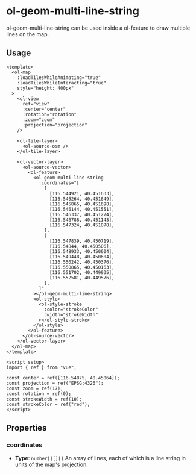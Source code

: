 # ol-geom-multi-line-string

ol-geom-multi-line-string can be used inside a ol-feature to draw multiple lines on the map.

<script setup>
import MultiLineString from "@demos/MultiLineString.vue"
</script>
<ClientOnly>
<MultiLineString />
</ClientOnly>

## Usage

```vue
<template>
  <ol-map
    :loadTilesWhileAnimating="true"
    :loadTilesWhileInteracting="true"
    style="height: 400px"
  >
    <ol-view
      ref="view"
      :center="center"
      :rotation="rotation"
      :zoom="zoom"
      :projection="projection"
    />

    <ol-tile-layer>
      <ol-source-osm />
    </ol-tile-layer>

    <ol-vector-layer>
      <ol-source-vector>
        <ol-feature>
          <ol-geom-multi-line-string
            :coordinates="[
              [
                [116.544921, 40.451633],
                [116.545264, 40.451649],
                [116.545865, 40.451698],
                [116.546144, 40.451551],
                [116.546337, 40.451274],
                [116.546788, 40.451143],
                [116.547324, 40.451078],
              ],
              [
                [116.547839, 40.450719],
                [116.54844, 40.450506],
                [116.548933, 40.450604],
                [116.549448, 40.450604],
                [116.550242, 40.450376],
                [116.550865, 40.450163],
                [116.551702, 40.449935],
                [116.552581, 40.449576],
              ],
            ]"
          ></ol-geom-multi-line-string>
          <ol-style>
            <ol-style-stroke
              :color="strokeColor"
              :width="strokeWidth"
            ></ol-style-stroke>
          </ol-style>
        </ol-feature>
      </ol-source-vector>
    </ol-vector-layer>
  </ol-map>
</template>

<script setup>
import { ref } from "vue";

const center = ref([116.54875, 40.45064]);
const projection = ref("EPSG:4326");
const zoom = ref(17);
const rotation = ref(0);
const strokeWidth = ref(10);
const strokeColor = ref("red");
</script>
```

## Properties

### coordinates

- **Type**: `number[][][]`
  An array of lines, each of which is a line string in units of the map's projection.
